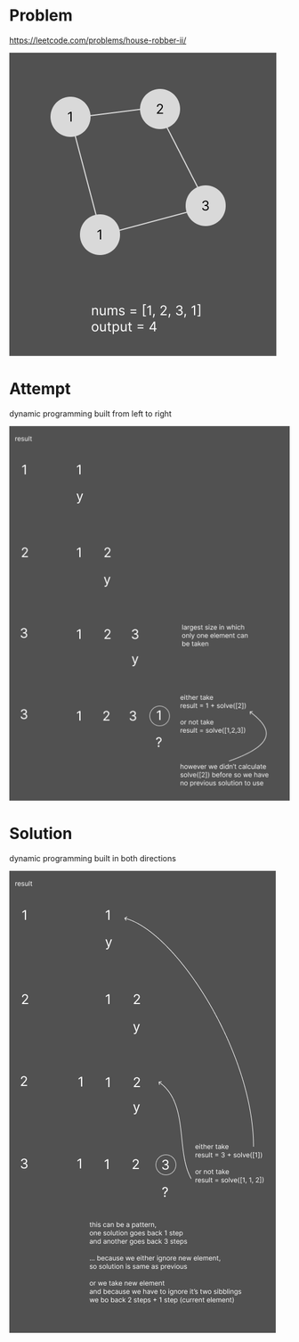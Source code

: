 # Problem
https://leetcode.com/problems/house-robber-ii/

![img](./1-problem.png)

# Attempt
dynamic programming
built from left to right

![img](./2-dynamic-from-left-to-right.png)

# Solution
dynamic programming
built in both directions

![img](./3-dynamic-in-both-directions.png)

